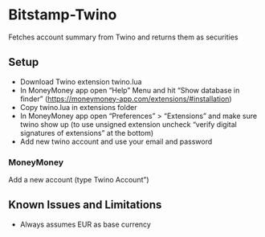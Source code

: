 # Bitstamp-Twino

Fetches account summary from Twino and returns them as securities

## Setup

* Download Twino extension twino.lua
* In MoneyMoney app open “Help” Menu and hit “Show database in finder” (https://moneymoney-app.com/extensions/#installation)
* Copy twino.lua in extensions folder
* In MoneyMoney app open “Preferences” > “Extensions” and make sure twino show up (to use unsigned extension uncheck “verify digital signatures of extensions” at the bottom)
* Add new twino account and use your email and password

### MoneyMoney

Add a new account (type Twino Account”)

## Known Issues and Limitations

* Always assumes EUR as base currency
